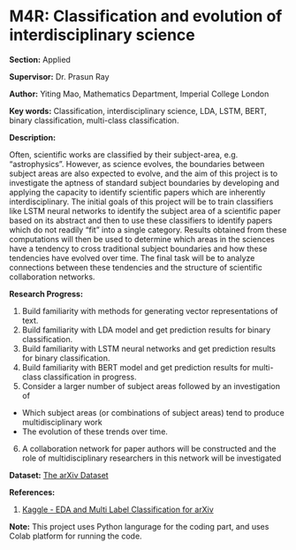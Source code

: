 # M4R: Classification and evolution of interdisciplinary science

**Section:** Applied

**Supervisor:** Dr. Prasun Ray

**Author:** Yiting Mao, Mathematics Department, Imperial College London

**Key words:** Classification, interdisciplinary science, LDA, LSTM, BERT, binary classification, multi-class classification.

**Description:**

Often, scientific works are classified by their subject-area, e.g. “astrophysics”. However, as science evolves, the boundaries between subject areas are also expected to evolve, and the aim of this project is to investigate the aptness of standard subject boundaries by developing and applying the capacity to identify scientific papers which are inherently interdisciplinary. The initial goals of this project will be to train classifiers like LSTM neural networks to identify the subject area of a scientific paper based on its abstract and then to use these classifiers to identify papers which do not readily “fit” into a single category. Results obtained from these computations will then be used to determine which areas in the sciences have a tendency to cross traditional subject boundaries and how these tendencies have evolved over time. The final task will be to analyze connections between these tendencies and the structure of scientific collaboration networks.

**Research Progress:**
1. Build familiarity with methods for generating vector representations of text.
2. Build familiarity with LDA model and get prediction results for binary classification.
3. Build familiarity with LSTM neural networks and get prediction results for binary classification.
4. Build familiarity with BERT model and get prediction results for multi-class classification in progress.
5. Consider a larger number of subject areas followed by an investigation of
  - Which subject areas (or combinations of subject areas) tend to produce multidisciplinary work
  - The evolution of these trends over time.
6. A collaboration network for paper authors will be constructed and the role of multidisciplinary researchers in this network will be investigated

**Dataset:**
[The arXiv Dataset](https://www.kaggle.com/datasets/Cornell-University/arxiv)

**References:**

1. [Kaggle - EDA and Multi Label Classification for arXiv](https://www.kaggle.com/code/kobakhit/eda-and-multi-label-classification-for-arxiv)

**Note:**
This project uses Python langurage for the coding part, and uses Colab platform for running the code.
